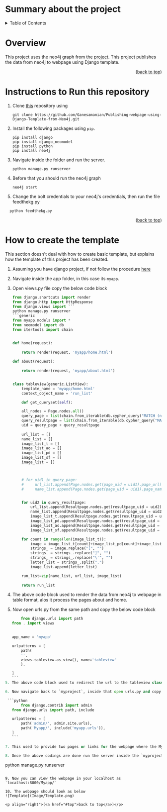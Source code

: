 # Summary about the project

<!-- TABLE OF CONTENTS -->
<details>
  <summary>Table of Contents</summary>
  <ol>
    <li><a href="#overview">overview</a></li>
    <li><a href="#instructions-to-Run-this-repository">Instructions to Run this repository</a></li>
    <li>
      <a href="#how-to-create-the-template">How to create the template</a>
      <ul>
        <li><a href="#create-documented-code">Create documented code</a></li>
        <li><a href="#setup-sphinx-project">Setup sphinx project</a></li>
        <li><a href="#configure-sphinx-documentation-builder">Configure sphinx documentation builder</a></li>
        <li><a href="#configure-the-`.rst`-files">Configure the `.rst` files</a></li>
        <li><a href="#Build-the-documentation-in-HTML-and/or-Latex">Build the documentation in HTML and/or Latex</a></li>
      </ul>
    </li>
    
  </ol>
</details>





<!-- Overview -->
# Overview
This project uses the neo4j graph from the [project](https://github.com/Ganesamanian/Graph-modeling-with-car-crash-attributes). This project publishes the data from neo4j to webpage using Django template. 

<p align="right">(<a href="#top">back to top</a>)</p>


<!-- Instructions to Run this repository -->
# Instructions to Run this repository
1. Clone [this](https://github.com/Ganesamanian/Publishing-webpage-using-Django-Template-from-Neo4j) repository using 
   ```
   git clone https://github.com/Ganesamanian/Publishing-webpage-using-Django-Template-from-Neo4j.git
   ```
2. Install the following packages using `pip`.
   ```
   pip install django
   pip install django_neomodel
   pip install python
   pip install neo4j
   ```
3. Navigate inside the folder and run the server.

   ```
   python manage.py runserver
   ```
4. Before that you should run the neo4j graph
   ```
   neo4j start
   ```
5. Change the bolt credentials to your neo4j's credentials, then run the file feedthekg.py
 ```
   python feedthekg.py
   ```

<p align="right">(<a href="#top">back to top</a>)</p>


<!-- How to create the template -->
# How to create the template
This section doesn't deal with how to create basic template, but explains how the template of this project has been created.

1. Assuming you have django project, if not follow the procedure [here](https://github.com/Ganesamanian/Graph-modeling-with-car-crash-attributes/blob/master/Document/Django.pdf)

2. Navigate inside the app folder, in this case its `myapp`.

3. Open views.py file copy the below code block   
   
   
    ```python
    from django.shortcuts import render
	from django.http import HttpResponse
	from django.views import ```
   python manage.py runserver
   ```generic
	from myapp.models import *
	from neomodel import db
	from itertools import chain


	def home(request):
	    
	    return render(request, 'myapp/home.html')
	    
	def about(request):
	    
	    return render(request, 'myapp/about.html')


	class tableview(generic.ListView):
	    template_name = 'myapp/home.html'
	    context_object_name = 'run_list'

	    def get_queryset(self):

		all_nodes = Page.nodes.all()
		query_page = list(chain.from_iterable(db.cypher_query("MATCH (n:Page) RETURN n.page_uid")[0]))
		query_resultpage = list(chain.from_iterable(db.cypher_query("MATCH (n:Resultpage) RETURN n.resultpage_uid")[0]))
		uid = query_page + query_resultpage
		
		url_list = []
		name_list = []
		image_list_t = []
		image_list_ao = []
		image_list_pd = []
		image_list_sf = []
		image_list = []



		# for uid1 in query_page:
		#     url_list.append(Page.nodes.get(page_uid = uid1).page_url)
		#     name_list.append(Page.nodes.get(page_uid = uid1).page_name)


		for uid2 in query_resultpage:
		    url_list.append(Resultpage.nodes.get(resultpage_uid = uid2).resultpage_url)
		    name_list.append(Resultpage.nodes.get(resultpage_uid = uid2).resultpage_name)
		    image_list_t.append(Resultpage.nodes.get(resultpage_uid = uid2).resultpage_test_image_url)
		    image_list_pd.append(Resultpage.nodes.get(resultpage_uid = uid2).resultpage_pedestrain_image_url)
		    image_list_ao.append(Resultpage.nodes.get(resultpage_uid = uid2).resultpage_adultoccupant_image_url)
		    image_list_sf.append(Resultpage.nodes.get(resultpage_uid = uid2).resultpage_safety_image_url)

		for count in range(len(image_list_t)):
		    image = image_list_t[count]+image_list_pd[count]+image_list_ao[count]+image_list_sf[count]   
		    strings_ = image.replace("[", "")
		    strings_ = strings_.replace("]", "")
		    strings_ = strings_.replace("\'", "")
		    letter_list = strings_.split(",")        
		    image_list.append(letter_list)

		run_list=zip(name_list, url_list, image_list)
		
		return run_list
    ```
 
 4. The above code block used to render the data from neo4j to webpage in table format, alos it process the pages about and home.
 
 5. Now open urls.py from the same path and copy the below code block
 
 ```python
        from django.urls import path
	from . import views

	
	app_name = 'myapp'

	urlpatterns = [
	    path(
		'',
		views.tableview.as_view(), name='tableview'
		),

	]
    ```
 5. The above code block used to redirect the url to the tableview class in views.py
 
 6. Now navigate back to `myproject`, inside that open urls.py and copy the below code block
 
  ```python
        from django.contrib import admin
	from django.urls import path, include

	urlpatterns = [
	    path('admin/', admin.site.urls),
	    path('Myapp/', include('myapp.urls')),
	]
    ```
    
7. This used to provide two pages or links for the webpage where the Myapp link redirects to urls.py in the app folder which in turn projects the webapge.

8. Once the above codings are done run the server inside the `myproject` folder 

  ```
   python manage.py runserver
   ```

9. Now you can view the webpage in your localhost as `localhost:8000/Myapp/`

10. The webpage should look as below
![Template](Image/Template.png)

<p align="right">(<a href="#top">back to top</a>)</p>
